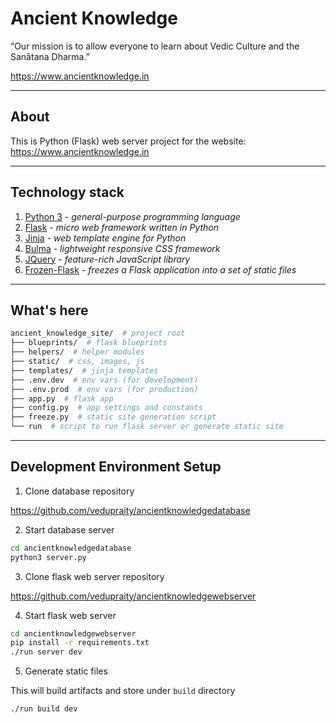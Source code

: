 # Ancient Knowledge

“Our mission is to allow everyone to learn about Vedic Culture and the Sanātana Dharma.”

https://www.ancientknowledge.in

---

## About

This is Python (Flask) web server project for the website: https://www.ancientknowledge.in

---

## Technology stack

1. [Python 3](https://www.python.org/downloads/) - *general-purpose programming language*
2. [Flask](https://palletsprojects.com/p/flask/) -  *micro web framework written in Python*
3. [Jinja](https://palletsprojects.com/p/jinja/) - *web template engine for Python*
4. [Bulma](https://bulma.io/) - *lightweight responsive CSS framework*
5. [JQuery](https://jquery.com/) - *feature-rich JavaScript library*
6. [Frozen-Flask](https://pythonhosted.org/Frozen-Flask/) - *freezes a Flask application into a set of static files*

---

## What's here

```sh
ancient_knowledge_site/  # project root
├── blueprints/  # flask blueprints
├── helpers/  # helper modules
├── static/  # css, images, js
├── templates/  # jinja templates
├── .env.dev  # env vars (for development)
├── .env.prod  # env vars (for production)
├── app.py  # flask app
├── config.py  # app settings and constants
├── freeze.py  # static site generation script
└── run  # script to run flask server or generate static site
```

---

## Development Environment Setup

1. Clone database repository

https://github.com/vedupraity/ancientknowledgedatabase

2. Start database server

```sh
cd ancientknowledgedatabase
python3 server.py
```

3. Clone flask web server repository

https://github.com/vedupraity/ancientknowledgewebserver

4. Start flask web server

```sh
cd ancientknowledgewebserver
pip install -r requirements.txt
./run server dev
```

5. Generate static files

This will build artifacts and store under `build` directory

```sh
./run build dev
```
